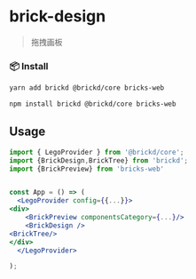 # brick-design

> 拖拽画板

### 📦 Install

```sh
yarn add brickd @brickd/core bricks-web
```

```bash
npm install brickd @brickd/core bricks-web
```

## Usage

```jsx
import { LegoProvider } from '@brickd/core';
import {BrickDesign,BrickTree} from 'brickd';
import {BrickPreview} from 'bricks-web'


const App = () => (
  <LegoProvider config={{...}}>
<div>
    <BrickPreview componentsCategory={...}/>
    <BrickDesign />
<BrickTree/>
</div>
  </LegoProvider>

);
```
